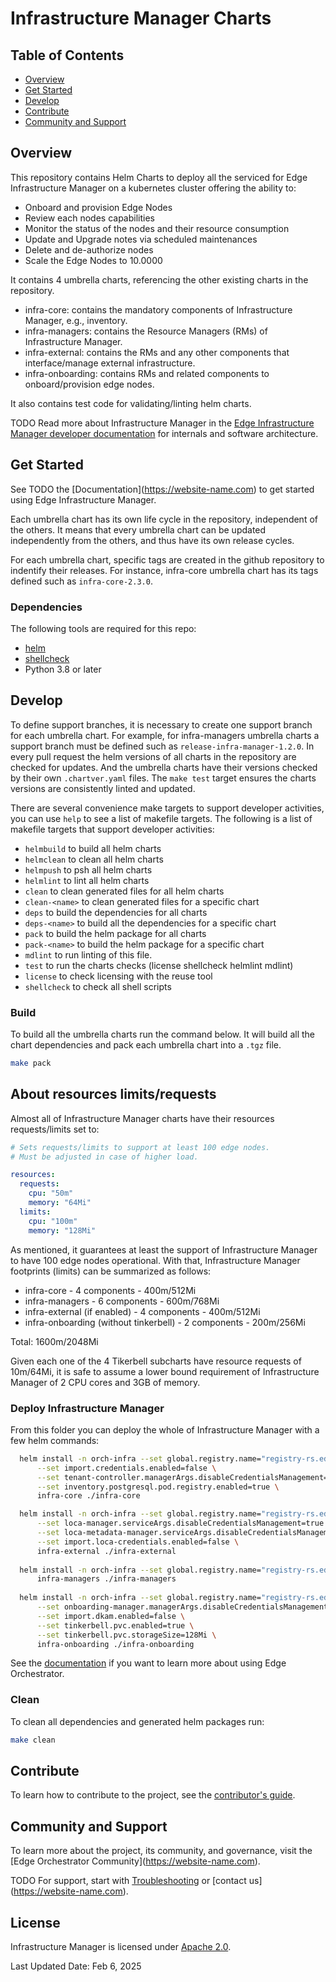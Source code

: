 # Infrastructure Manager Charts

## Table of Contents

- [Overview](#overview)
- [Get Started](#get-started)
- [Develop](#develop)
- [Contribute](#contribute)
- [Community and Support](#community-and-support)

## Overview

This repository contains Helm Charts to deploy all the serviced for Edge Infrastructure Manager on a kubernetes cluster
offering the ability to:

- Onboard and provision Edge Nodes
- Review each nodes capabilities
- Monitor the status of the nodes and their resource consumption
- Update and Upgrade notes via scheduled maintenances
- Delete and de-authorize nodes
- Scale the Edge Nodes to 10.0000

It contains 4 umbrella charts, referencing the other existing charts in the repository.

- infra-core: contains the mandatory components of Infrastructure Manager, e.g., inventory.
- infra-managers: contains the Resource Managers (RMs) of Infrastructure Manager.
- infra-external: contains the RMs and any other components that interface/manage external infrastructure.
- infra-onboarding: contains RMs and related components to onboard/provision edge nodes.

It also contains test code for validating/linting helm charts.

TODO Read more about Infrastructure Manager in the
[Edge Infrastructure Manager developer documentation][inframanager-dev-guide-url] for internals and
software architecture.

## Get Started

See TODO the \[Documentation\](<https://website-name.com>) to get started
using Edge Infrastructure Manager.

Each umbrella chart has its own life cycle in the repository, independent of the others.
It means that every umbrella chart can be updated independently from the others, and thus
have its own release cycles.

For each umbrella chart, specific tags are created in the github repository to indentify their releases.
For instance, infra-core umbrella chart has its tags defined such as `infra-core-2.3.0`.

### Dependencies

The following tools are required for this repo:

- [helm](https://github.com/helm/helm)
- [shellcheck](https://github.com/koalaman/shellcheck)
- Python 3.8 or later

## Develop

To define support branches, it is necessary to create one support branch for each umbrella chart.
For example, for infra-managers umbrella charts a support branch must be defined such as `release-infra-manager-1.2.0`.
In every pull request the helm versions of all charts in the repository are checked for updates.
And the umbrella charts have their versions checked by their own `.chartver.yaml` files.
The `make test` target ensures the charts versions are consistently linted and updated.

There are several convenience make targets to support developer activities, you can use `help` to see a list of makefile
targets. The following is a list of makefile targets that support developer activities:

- `helmbuild` to build all helm charts
- `helmclean` to clean all helm charts
- `helmpush` to psh all helm charts
- `helmlint` to lint all helm charts
- `clean` to clean generated files for all helm charts
- `clean-<name>` to clean generated files for a specific chart
- `deps` to build the dependencies for all charts
- `deps-<name>` to build all the dependencies for a specific chart
- `pack` to build the helm package for all charts
- `pack-<name>` to build the helm package for a specific chart
- `mdlint` to run linting of this file.
- `test` to run the charts checks (license shellcheck helmlint mdlint)
- `license` to check licensing with the reuse tool
- `shellcheck` to check all shell scripts

### Build

To build all the umbrella charts run the command below.
It will build all the chart dependencies and pack each umbrella chart into a `.tgz` file.

```bash
make pack
```

## About resources limits/requests

Almost all of Infrastructure Manager charts have their resources requests/limits set to:

```yaml
# Sets requests/limits to support at least 100 edge nodes.
# Must be adjusted in case of higher load.

resources:
  requests:
    cpu: "50m"
    memory: "64Mi"
  limits:
    cpu: "100m"
    memory: "128Mi"
```

As mentioned, it guarantees at least the support of Infrastructure Manager to have 100 edge nodes operational.
With that, Infrastructure Manager footprints (limits) can be summarized as follows:

- infra-core - 4 components - 400m/512Mi
- infra-managers - 6 components - 600m/768Mi
- infra-external (if enabled) - 4 components - 400m/512Mi
- infra-onboarding (without tinkerbell) - 2 components - 200m/256Mi

Total: 1600m/2048Mi

Given each one of the 4 Tikerbell subcharts have resource requests of 10m/64Mi,
it is safe to assume a lower bound requirement of Infrastructure Manager of 2 CPU cores and 3GB of memory.

### Deploy Infrastructure Manager

From this folder you can deploy the whole of Infrastructure Manager with a few helm commands:

``` bash
  helm install -n orch-infra --set global.registry.name="registry-rs.edgeorchestration.intel.com/" \
      --set import.credentials.enabled=false \
      --set tenant-controller.managerArgs.disableCredentialsManagement=true \
      --set inventory.postgresql.pod.registry.enabled=true \
      infra-core ./infra-core

  helm install -n orch-infra --set global.registry.name="registry-rs.edgeorchestration.intel.com/" \
      --set loca-manager.serviceArgs.disableCredentialsManagement=true \
      --set loca-metadata-manager.serviceArgs.disableCredentialsManagement=true \
      --set import.loca-credentials.enabled=false \
      infra-external ./infra-external
  
  helm install -n orch-infra --set global.registry.name="registry-rs.edgeorchestration.intel.com/" \
      infra-managers ./infra-managers
 
  helm install -n orch-infra --set global.registry.name="registry-rs.edgeorchestration.intel.com/" \
      --set onboarding-manager.managerArgs.disableCredentialsManagement=true \
      --set import.dkam.enabled=false \
      --set tinkerbell.pvc.enabled=true \
      --set tinkerbell.pvc.storageSize=128Mi \
      infra-onboarding ./infra-onboarding
```

See the [documentation][user-guide-url] if you want to learn more about using Edge Orchestrator.

### Clean

To clean all dependencies and generated helm packages run:

```bash
make clean
```

## Contribute

To learn how to contribute to the project, see the [contributor's guide][contributors-guide-url].

## Community and Support

To learn more about the project, its community, and governance, visit
the \[Edge Orchestrator Community\](<https://website-name.com>).

TODO For support, start with [Troubleshooting][troubleshooting-url] or
\[contact us\](<https://website-name.com>).

## License

Infrastructure Manager is licensed under [Apache 2.0](https://www.apache.org/licenses/LICENSE-2.0).

Last Updated Date: Feb 6, 2025

[user-guide-url]: https://literate-adventure-7vjeyem.pages.github.io/edge_orchestrator/user_guide_main/content/user_guide/get_started_guide/gsg_content.html
[inframanager-dev-guide-url]: (https://literate-adventure-7vjeyem.pages.github.io/edge_orchestrator/user_guide_main/content/user_guide/get_started_guide/gsg_content.html)
[contributors-guide-url]: https://literate-adventure-7vjeyem.pages.github.io/edge_orchestrator/user_guide_main/content/user_guide/index.html
[troubleshooting-url]: https://literate-adventure-7vjeyem.pages.github.io/edge_orchestrator/user_guide_main/content/user_guide/troubleshooting/troubleshooting.html
